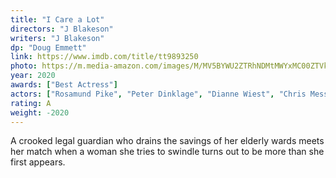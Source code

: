 ```yaml
---
title: "I Care a Lot"
directors: "J Blakeson"
writers: "J Blakeson"
dp: "Doug Emmett"
link: https://www.imdb.com/title/tt9893250
photo: https://m.media-amazon.com/images/M/MV5BYWU2ZTRhNDMtMWYxMC00ZTVkLThjZmItZGY4MGU0YmZlMjJlXkEyXkFqcGdeQXVyMTkxNjUyNQ@@._V1_FMjpg_UY720_.jpg
year: 2020
awards: ["Best Actress"]
actors: ["Rosamund Pike", "Peter Dinklage", "Dianne Wiest", "Chris Messina"]
rating: A
weight: -2020
---
```

A crooked legal guardian who drains the savings of her elderly wards meets her match when a woman she tries to swindle turns out to be more than she first appears.